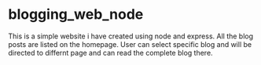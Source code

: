 # blogging_web_node
This is a simple website i have created using node and express.
All the blog posts are listed on the homepage.
User can select specific blog and will be directed to differnt page and can read the complete blog there.

